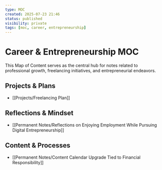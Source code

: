 ```yaml
---
type: MOC
created: 2025-07-23 21:46
status: published
visibility: private
tags: [moc, career, entrepreneurship]
---
```


# Career & Entrepreneurship MOC

This Map of Content serves as the central hub for notes related to professional growth, freelancing initiatives, and entrepreneurial endeavors.

## Projects & Plans
- [[Projects/Freelancing Plan]]

## Reflections & Mindset
- [[Permanent Notes/Reflections on Enjoying Employment While Pursuing Digital Entrepreneurship]]

## Content & Processes
- [[Permanent Notes/Content Calendar Upgrade Tied to Financial Responsibility]]
